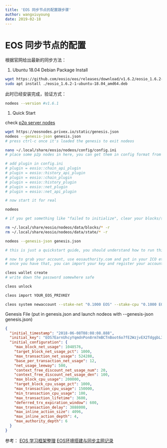 ```yaml
---
title: 'EOS 同步节点的配置跟步骤'
author: wangxiuyoung
date: 2019-02-18
---
```


# EOS 同步节点的配置

根据官网给出最新的同步方法：

1. Ubuntu 18.04 Debian Package Install

```bash
wget https://github.com/eosio/eos/releases/download/v1.6.2/eosio_1.6.2-1-ubuntu-18.04_amd64.deb
sudo apt install ./eosio_1.6.2-1-ubuntu-18.04_amd64.deb
```
此时已经安装完成，验证方式：
```bash
nodeos --version #v1.6.1
```
1. Quick Start

check [p2p server nodes](https://eosnodes.privex.io/?config=1)

```bash
wget https://eosnodes.privex.io/static/genesis.json
nodeos --genesis-json genesis.json
# press ctrl-c once it's loaded the genesis to exit nodeos

nano ~/.local/share/eosio/nodeos/config/config.ini
# place some p2p nodes in here, you can get them in config format from the link at the top of this page

# add plugin in config.ini
# plugin = eosio::chain_api_plugin
# plugin = eosio::history_api_plugin
# plugin = eosio::chain_plugin
# plugin = eosio::history_plugin
# plugin = eosio::net_plugin
# plugin = eosio::net_api_plugin

# now start it for real

nodeos

# if you get something like "failed to initialize", clear your blocks/state and re-run against genesis

rm ~/.local/share/eosio/nodeos/data/blocks/* -r
rm ~/.local/share/eosio/nodeos/data/state/* -r

nodeos --genesis-json genesis.json

# this is just a quickstart guide, you should understand how to run this in the background etc. and how to configure it

# now to grab your account, use eosauthority.com and put in your ICO eth address to find your generated name
# once you have that, you can import your key and register your account like this:

cleos wallet create
# write down the password somewhere safe

cleos unlock

cleos import YOUR_EOS_PRIVKEY

cleos system newaccount --stake-net "0.1000 EOS" --stake-cpu "0.1000 EOS" --buy-ram-kbytes 8 YOURGENERATEDNAME THE_NAME_YOU_WANT NEW_PUBKEY
```




Genesis File (put in genesis.json and launch nodeos with --genesis-json genesis.json)
```json
{
  "initial_timestamp": "2018-06-08T08:08:08.888",
  "initial_key": "EOS7EarnUhcyYqmdnPon8rm7mBCTnBoot6o7fE2WzjvEX2TdggbL3",
  "initial_configuration": {
    "max_block_net_usage": 1048576,
    "target_block_net_usage_pct": 1000,
    "max_transaction_net_usage": 524288,
    "base_per_transaction_net_usage": 12,
    "net_usage_leeway": 500,
    "context_free_discount_net_usage_num": 20,
    "context_free_discount_net_usage_den": 100,
    "max_block_cpu_usage": 200000,
    "target_block_cpu_usage_pct": 1000,
    "max_transaction_cpu_usage": 150000,
    "min_transaction_cpu_usage": 100,
    "max_transaction_lifetime": 3600,
    "deferred_trx_expiration_window": 600,
    "max_transaction_delay": 3888000,
    "max_inline_action_size": 4096,
    "max_inline_action_depth": 4,
    "max_authority_depth": 6
  }
}
```

参考：
[EOS 学习框架整理](https://www.jianshu.com/p/74db8f0b055d)
[EOS环境搭建与同步主网记录](https://zhuanlan.zhihu.com/p/49984105)